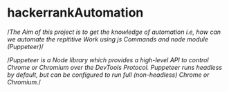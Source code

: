 # hackerrankAutomation
/*The Aim of this project is to get the knowledge of automation i.e, how can we automate the repititive Work using js Commands and node module (Puppeteer)*/

/*Puppeteer is a Node library which provides a high-level API to control Chrome or Chromium over the DevTools Protocol. Puppeteer runs headless by default, but can be configured to run full (non-headless) Chrome or Chromium.*/
